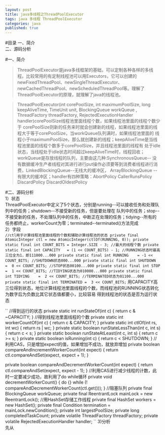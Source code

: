```yaml
---
layout: post
title: java多线程之ThreadPoolExecutor
tags: java 多线程 ThreadPoolExecutor
categories: java
published: true
---
```


#目录
一、简介</br>
二、源码分析</br>

#一、简介
>ThreadPoolExecutor是java多线框架的基础，可以定制各种各样的多线程。比较常用的有定制线程池可以用Executors，它可以创建的newFixedThreadPool、newSingleThreadExecutor、newCachedThreadPool、newScheduledThreadPool等。理解了ThreadPoolExecutor的原理，就理解了java的线程池。</br>

>ThreadPoolExecutor(int corePoolSize, int maximumPoolSize, long keepAliveTime, TimeUnit unit, BlockingQueue<Runnable> workQueue
, ThreadFactory threadFactory, RejectedExecutionHandler handler)corePoolSize线程池里面线程个数，如果线程池里面的线程个数少于
corePoolSize则新的任务来时就会创建新的线程，如果线程池里面的线程大于等于corePoolSize，当workQueue队列满时，如果线程池里面的
线程小于maximumPoolSize，那么就创建新的线程；keepAliveTime是当线程池里面的线程个数多于corePoolSize，并且线程池里面的线程有
处于idle状态，当线程处于idle状态时间超过keepAliveTime时，线程回收；workQueue是存放线程的队列，主要由这几种:SynchronousQueue--
没有数据缓冲生产者线程对其进行进行put操作必须要等到消费者线程进行消费，LinkedBlockingQueue--无线大的缓冲区， ArrayBlockingQueue
--有限大的缓冲区；handler有四种策略：AbortPolicy CallerRunsPolicy DiscardPolicy DiscardOldestPolicy

#二、源码分析</br>
1）状态</br>
ThreadPoolExecutor中定义了5个状态，分别是running--可以接收任务和处理队列中的任务；shutdown--不接受新的任务，但是要处理在
队列中的任务；stop--不接受新的任务，不处理队列中的任务，中断正在处理的任务；tidying--所有的任务都终止，workerCount为零；terminated--terminated()方法完成</br>
2）字段</br>
``
//ctl用于计算线程池里面线程的个数和辅助计算线程池的状态
private final AtomicInteger ctl = new AtomicInteger(ctlOf(RUNNING, 0));
private static final int COUNT_BITS = Integer.SIZE - 3;
//最大的线程个数
private static final int CAPACITY   = (1 << COUNT_BITS) - 1;
//RUNNING状态时最高三位全为1，即111000...000
private static final int RUNNING    = -1 << COUNT_BITS;
//SHUTDOWN状态000...000
private static final int SHUTDOWN   =  0 << COUNT_BITS;
//STOP状态00100...000
private static final int STOP       =  1 << COUNT_BITS;
//TIDYING状态为010000...000
private static final int TIDYING    =  2 << COUNT_BITS;
//TERMINATED状态为01100...000
private static final int TERMINATED =  3 << COUNT_BITS;
``
用CAPACITY高三位得到状态，地位计算线程池里面线程的个数，而线程池的RUNNING状态转化为数字后为负数比其它状态值都要小，比较容易
得到线程池的状态是否为运行状态

``
//得到运行的状态
private static int runStateOf(int c)     { return c & ~CAPACITY; }
//得到线程池里面线程的个数
private static int workerCountOf(int c)  { return c & CAPACITY; }
private static int ctlOf(int rs, int wc) { return rs | wc; }
private static boolean runStateLessThan(int c, int s) {
	return c < s;
}
private static boolean runStateAtLeast(int c, int s) {
    return c >= s;
}
private static boolean isRunning(int c) {
    return c < SHUTDOWN;
}
//利用CAS，只是增加expect的值，如果增加不成功，就放弃增加
private boolean compareAndIncrementWorkerCount(int expect) {
    return ctl.compareAndSet(expect, expect + 1);
}

private boolean compareAndDecrementWorkerCount(int expect) {
    return ctl.compareAndSet(expect, expect - 1);
}
//利用CAS进行减少线程的计数，此时一定要减少成功，故利用了do while循环
private void decrementWorkerCount() {
    do {} while (! compareAndDecrementWorkerCount(ctl.get()));
}
//阻塞队列
private final BlockingQueue<Runnable> workQueue;
private final ReentrantLock mainLock = new ReentrantLock();
//用HashSet存储工作线程
private final HashSet<Worker> workers = new HashSet<Worker>();
private final Condition termination = mainLock.newCondition();
private int largestPoolSize;
private long completedTaskCount;
private volatile ThreadFactory threadFactory;
private volatile RejectedExecutionHandler handler;
``
3)分析</br>
先从

